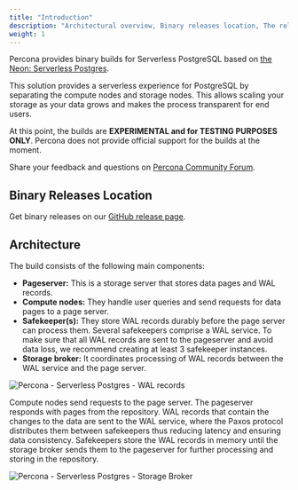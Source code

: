 ```yaml
---
title: "Introduction"
description: "Architectural overview, Binary releases location, The relation between components"
weight: 1
---
```


Percona provides binary builds for Serverless PostgreSQL based on [the Neon: Serverless Postgres](https://github.com/neondatabase/neon).

This solution provides a serverless experience for PostgreSQL by separating the compute nodes and storage nodes. This allows scaling your storage as your data grows and makes the process transparent for end users.

At this point, the builds are **EXPERIMENTAL and for TESTING PURPOSES ONLY**. Percona does not provide official support for the builds at the moment.

Share your feedback and questions on [Percona Community Forum](https://forums.percona.com/c/percona-labs/serverless-postgresql/78).

## Binary Releases Location

Get binary releases on our [GitHub release page](https://github.com/Percona-Lab/neon/releases).

## Architecture

The build consists of the following main components:

- **Pageserver:** This is a storage server that stores data pages and WAL records.
- **Compute nodes:** They handle user queries and send requests for data pages to a page server.
- **Safekeeper(s):** They store WAL records durably before the page server can process them. Several safekeepers comprise a WAL service. To make sure that all WAL records are sent to the pageserver and avoid data loss, we recommend creating at least 3 safekeeper instances.
- **Storage broker:** It coordinates processing of WAL records between the WAL service and the page server.

![Percona - Serverless Postgres - WAL records](/images/labs/docs/serverless/introduction/architecture.png)

Compute nodes send requests to the page server. The pageserver responds with pages from the repository. WAL records that contain the changes to the data are sent to the WAL service, where the Paxos protocol distributes them between safekeepers thus reducing latency and ensuring data consistency. Safekeepers store the WAL records in memory until the storage broker sends them to the pageserver for further processing and storing in the repository.

![Percona - Serverless Postgres - Storage Broker](/images/labs/docs/serverless/introduction/listen-request.png)

